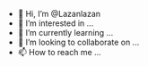 - 👋 Hi, I’m @Lazanlazan
- 👀 I’m interested in ...
- 🌱 I’m currently learning ...
- 💞️ I’m looking to collaborate on ...
- 📫 How to reach me ...

<!---
Lazanlazan/Lazanlazan is a ✨ special ✨ repository because its `README.md` (this file) appears on your GitHub profile.
You can click the Preview link to take a look at your changes.
--->
